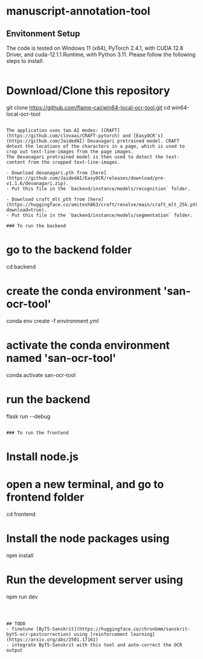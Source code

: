 # manuscript-annotation-tool

## Envitonment Setup
The code is tested on Windows 11 (x64), PyTorch 2.4.1, with CUDA 12.8 Driver, and cuda-12.1.1 Runtime, with Python 3.11. Please follow the following steps to install:
```

```
# Download/Clone this repository
git clone https://github.com/flame-cai/win64-local-ocr-tool.git
cd win64-local-ocr-tool
```

The application uses two AI modes: [CRAFT](https://github.com/clovaai/CRAFT-pytorch) and [EasyOCR's](https://github.com/JaidedAI) Devanagari pretrained model. CRAFT detext the locations of the characters in a page, which is used to crop out text-line-images from the page images.
The Devanagari pretrained model is then used to detect the text-content from the cropped text-line-images. 

- Download devanagari.pth from [here](https://github.com/JaidedAI/EasyOCR/releases/download/pre-v1.1.6/devanagari.zip). 
- Put this file in the `backend/instance/models/recognition` folder.

- Download craft_mlt_pth from [here](https://huggingface.co/amitesh863/craft/resolve/main/craft_mlt_25k.pth?download=true). 
- Put this file in the `backend/instance/models/segmentation` folder.

### To run the backend
```
# go to the backend folder
cd backend

# create the conda environment 'san-ocr-tool'
conda env create -f environment.yml

# activate the conda environment named 'san-ocr-tool'
conda activate san-ocr-tool

# run the backend
flask run --debug
```

### To run the frontend
```
# Install node.js

# open a new terminal, and go to frontend folder
cd frontend

# Install the node packages using
npm install

# Run the development server using 
npm run dev
```



## TODO
- finetune [ByT5-Sanskrit](https://huggingface.co/chronbmm/sanskrit-byt5-ocr-postcorrection) using [reinforcement learning](https://arxiv.org/abs/2501.17161)
- integrate ByT5-Sanskrit with this tool and auto-correct the OCR output
 
